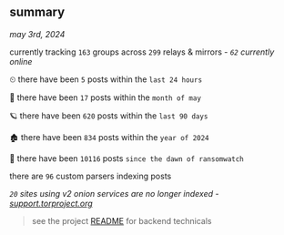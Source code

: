 
## summary
_may 3rd, 2024_

currently tracking `163` groups across `299` relays & mirrors - _`62` currently online_

⏲ there have been `5` posts within the `last 24 hours`

🦈 there have been `17` posts within the `month of may`

🪐 there have been `620` posts within the `last 90 days`

🏚 there have been `834` posts within the `year of 2024`

🦕 there have been `10116` posts `since the dawn of ransomwatch`

there are `96` custom parsers indexing posts

_`20` sites using v2 onion services are no longer indexed - [support.torproject.org](https://support.torproject.org/onionservices/v2-deprecation/)_

> see the project [README](https://github.com/joshhighet/ransomwatch#ransomwatch--) for backend technicals
